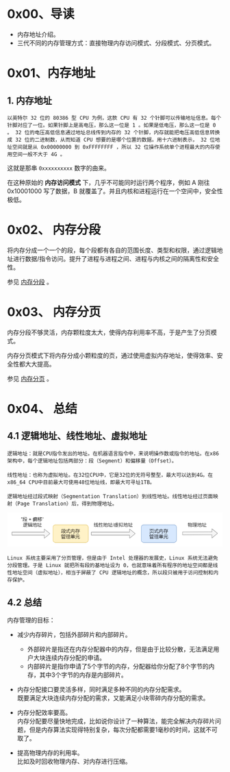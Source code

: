 # 0x00、导读

- 内存地址介绍。   
- 三代不同的内存管理方式：直接物理内存访问模式、分段模式、分页模式。


# 0x01、内存地址

## 1. 内存地址

    以英特尔 32 位的 80386 型 CPU 为例，这款 CPU 有 32 个针脚可以传输地址信息。每个针脚对应了一位。如果针脚上是高电压，那么这一位是 1 。如果是低电压，那么这一位是 0 。 32 位的电压高低信息通过地址总线传到内存的 32 个针脚，内存就能把电压高低信息转换成 32 位的二进制数，从而知道 CPU 想要的是哪个位置的数据。用十六进制表示， 32 位地址空间就是从 0x00000000 到 0xFFFFFFFF ，所以 32 位操作系统单个进程最大的内存使用空间一般不大于 4G 。

这就是那串 `0xxxxxxxxxx` 数字的由来。

在这种原始的 **内存访问模式** 下，几乎不可能同时运行两个程序，例如 A 刚往 0x10001000 写了数据，B 就覆盖了。并且内核和进程运行在一个空间中，安全性极低。

# 0x02、 内存分段

将内存分成一个一个的段，每个段都有各自的范围长度、类型和权限，通过逻辑地址进行数据/指令访问。提升了进程与进程之间、进程与内核之间的隔离性和安全性。   

参见 [内存分段](./内存分段.md) 。


# 0x03、 内存分页

内存分段不够灵活，内存颗粒度太大，使得内存利用率不高，于是产生了分页模式。

内存分页模式下将内存分成小颗粒度的页，通过使用虚拟内存地址，使得效率、安全性都大大提高。

参见 [内存分页](./内存分页.md) 。


# 0x04、 总结

## 4.1 逻辑地址、线性地址、虚拟地址

    逻辑地址：就是CPU指令发出的地址。在机器语言指令中，来说明操作数或指令的地址。在x86架构中，每个逻辑地址包括两部分：段（Segment）和偏移量（Offset）。   

    线性地址：也称为虚拟地址。在32位CPU中，它是32位的无符号整型，最大可以达到4G。在x86_64 CPU中目前最大可使用48位地址线，即最大可寻址1TB。 

    逻辑地址经过段式映射（Segmentation Translation）到线性地址。线性地址经过页面映射（Page Translation）后，得到物理地址。

![1](../../pic/linux/memory/m13.png)

    Linux 系统主要采用了分页管理，但是由于 Intel 处理器的发展史，Linux 系统无法避免分段管理。于是 Linux 就把所有段的基地址设为 0，也就意味着所有程序的地址空间都是线性地址空间（虚拟地址），相当于屏蔽了 CPU 逻辑地址的概念，所以段只被用于访问控制和内存保护。

## 4.2 总结

内存管理的目标：

- 减少内存碎片，包括外部碎片和内部碎片。   
    - 外部碎片是指还在内存分配器中的内存，但是由于比较分散，无法满足用户大块连续内存分配的申请。   
    - 内部碎片是指你申请了5个字节的内存，分配器给你分配了8个字节的内存，其中3个字节的内存是内部碎片。 

- 内存分配接口要灵活多样，同时满足多种不同的内存分配需求。   
    既要满足大块连续内存分配的需求，又能满足小块零碎内存分配的需求。

- 内存分配效率要高。   
    内存分配要尽量快地完成，比如说你设计了一种算法，能完全解决内存碎片问题，但是内存算法实现得特别复杂，每次分配都需要1毫秒的时间，这就不可取了。

- 提高物理内存的利用率。  
    比如及时回收物理内存、对内存进行压缩。